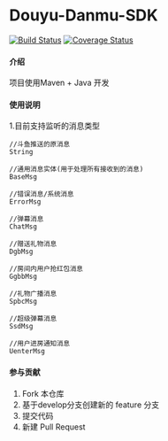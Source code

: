 # Douyu-Danmu-SDK

[![Build Status](https://travis-ci.org/panhoucheng/Douyu-Danmu-SDK.svg?branch=master)](https://travis-ci.org/panhoucheng/Douyu-Danmu-SDK)
[![Coverage Status](https://coveralls.io/repos/github/panhoucheng/Douyu-Danmu-SDK/badge.svg)](https://coveralls.io/github/panhoucheng/Douyu-Danmu-SDK)

#### 介绍
项目使用Maven + Java 开发


#### 使用说明

1.目前支持监听的消息类型
  ```
  //斗鱼推送的原消息
  String
  
  //通用消息实体(用于处理所有接收到的消息)
  BaseMsg
  
  //错误消息/系统消息
  ErrorMsg
  
  //弹幕消息
  ChatMsg
  
  //赠送礼物消息
  DgbMsg
  
  //房间内用户抢红包消息
  GgbbMsg
  
  //礼物广播消息
  SpbcMsg
  
  //超级弹幕消息
  SsdMsg
  
  //用户进房通知消息
  UenterMsg
  ```


#### 参与贡献

1. Fork 本仓库
2. 基于develop分支创建新的 feature 分支
3. 提交代码
4. 新建 Pull Request

